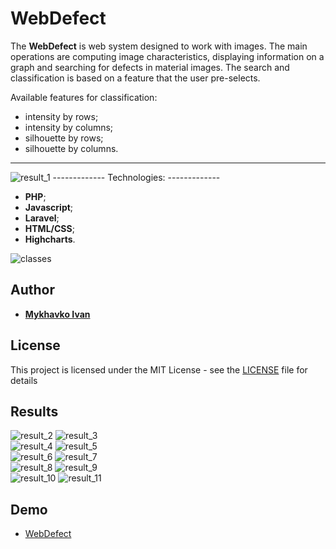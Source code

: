 **WebDefect**
===================


The **WebDefect** is web system designed to work with images. The main operations are computing image characteristics, displaying information on a graph and searching for defects in material images. 
The search and classification is based on a feature that the user pre-selects.

Available features for classification:
* intensity by rows;
* intensity by columns;
* silhouette by rows;
* silhouette by columns.

----------
<img src="readme/results/1.jpg" alt="result_1"/>
-------------
Technologies:
-------------

 - **PHP**;
 - **Javascript**;
 - **Laravel**;
 - **HTML/CSS**;
 - **Highcharts**.
 
 <img src="readme/image.svg" alt="classes"/>

## Author

*  [**Mykhavko Ivan**](https://github.com/Tegos)

## License

This project is licensed under the MIT License - see the [LICENSE](LICENSE) file for details

## Results

<img src="readme/results/2.jpg" alt="result_2"/>
<img src="readme/results/3.jpg" alt="result_3"/>
<br/>
<img src="readme/results/4.jpg" alt="result_4"/>
<img src="readme/results/5.jpg" alt="result_5"/>
<br/>
<img src="readme/results/6.jpg" alt="result_6"/>
<img src="readme/results/7.jpg" alt="result_7"/>
<br/>
<img src="readme/results/8.jpg" alt="result_8"/>
<img src="readme/results/9.jpg" alt="result_9"/>
<br/>
<img src="readme/results/10.jpg" alt="result_10"/>
<img src="readme/results/11.jpg" alt="result_11"/>

## Demo

*  [WebDefect](https://defect.ml/)

